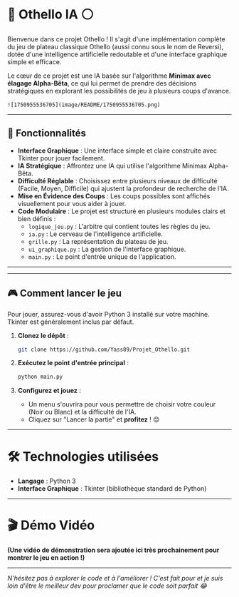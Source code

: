 # 🔵 Othello IA ⚪

Bienvenue dans ce projet Othello ! Il s'agit d'une implémentation complète du jeu de plateau classique Othello (aussi connu sous le nom de Reversi), dotée d'une intelligence artificielle redoutable et d'une interface graphique simple et efficace.

Le cœur de ce projet est une IA basée sur l'algorithme **Minimax avec élagage Alpha-Bêta**, ce qui lui permet de prendre des décisions stratégiques en explorant les possibilités de jeu à plusieurs coups d'avance.

    ![1750955536705](image/README/1750955536705.png)

---

## 🚀 Fonctionnalités

* **Interface Graphique** : Une interface simple et claire construite avec Tkinter pour jouer facilement.
* **IA Stratégique** : Affrontez une IA qui utilise l'algorithme Minimax Alpha-Bêta.
* **Difficulté Réglable** : Choisissez entre plusieurs niveaux de difficulté (Facile, Moyen, Difficile) qui ajustent la profondeur de recherche de l'IA.
* **Mise en Évidence des Coups** : Les coups possibles sont affichés visuellement pour vous aider à jouer.
* **Code Modulaire** : Le projet est structuré en plusieurs modules clairs et bien définis :
  * `logique_jeu.py` : L'arbitre qui contient toutes les règles du jeu.
  * `ia.py` : Le cerveau de l'intelligence artificielle.
  * `grille.py` : La représentation du plateau de jeu.
  * `ui_graphique.py` : La gestion de l'interface graphique.
  * `main.py` : Le point d'entrée unique de l'application.

---

---

## 🎮 Comment lancer le jeu

Pour jouer, assurez-vous d'avoir Python 3 installé sur votre machine. Tkinter est généralement inclus par défaut.

1. **Clonez le dépôt** :

   ```bash
   git clone https://github.com/Yass89/Projet_Othello.git
   ```
2. **Exécutez le point d'entrée principal** :

   ```bash
   python main.py
   ```
3. **Configurez et jouez** :

   * Un menu s'ouvrira pour vous permettre de choisir votre couleur (Noir ou Blanc) et la difficulté de l'IA.
   * Cliquez sur "Lancer la partie" et **profitez** ! 😊

---

# 🛠️ Technologies utilisées

* **Langage** : Python 3
* **Interface Graphique** : Tkinter (bibliothèque standard de Python)

---

# 🎬 Démo Vidéo

<!-- Au prochain commit : Ajout d'une vidéo de démonstration du gameplay. -->

**(Une vidéo de démonstration sera ajoutée ici très prochainement pour montrer le jeu en action !)**

---

*N'hésitez pas à explorer le code et à l'améliorer ! C'est fait pour et je suis loin d'être le meilleur dev pour proclamer que le code soit parfait 😂*
